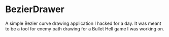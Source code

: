 # BezierDrawer
A simple Bezier curve drawing application I hacked for a day. It was meant to be a tool for enemy path drawing for a Bullet Hell game I was working on.
